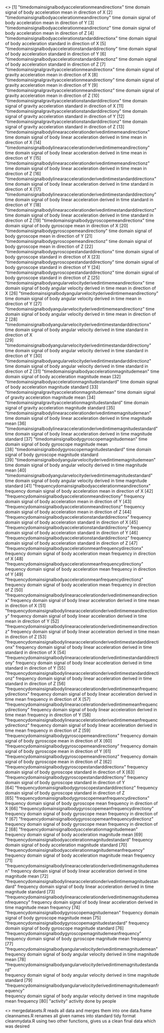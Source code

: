 <<List of all variables in cleaned_data>>
 [1] "timedomainsignalbodyaccelerationmeandirectionx"                                 time domain signal of body acceleration mean in direction of X
 [2] "timedomainsignalbodyaccelerationmeandirectiony"                                 time domain signal of body acceleration mean in direction of Y
 [3] "timedomainsignalbodyaccelerationmeandirectionz"                                 time domain signal of body acceleration mean in direction of Z
 [4] "timedomainsignalbodyaccelerationstandarddirectionx"                             time domain signal of body acceleration standard in direction of X
 [5] "timedomainsignalbodyaccelerationstandarddirectiony"                             time domain signal of body acceleration standard in direction of Y
 [6] "timedomainsignalbodyaccelerationstandarddirectionz"                             time domain signal of body acceleration standard in direction of Z
 [7] "timedomainsignalgravityaccelerationmeandirectionx"                              time domain signal of gravity acceleration mean in direction of X
 [8] "timedomainsignalgravityaccelerationmeandirectiony"                              time domain signal of gravity acceleration mean in direction of Y
 [9] "timedomainsignalgravityaccelerationmeandirectionz"                              time domain signal of gravity acceleration mean in direction of Z
[10] "timedomainsignalgravityaccelerationstandarddirectionx"                          time domain signal of gravity acceleration standard in direction of X
[11] "timedomainsignalgravityaccelerationstandarddirectiony"                          time domain signal of gravity acceleration standard in direction of Y
[12] "timedomainsignalgravityaccelerationstandarddirectionz"                          time domain signal of gravity acceleration standard in direction of Z
[13] "timedomainsignalbodylinearaccelerationderivedintimemeandirectionx"              time domain signal of body linear acceleration derived in time mean in direction of X
[14] "timedomainsignalbodylinearaccelerationderivedintimemeandirectiony"              time domain signal of body linear acceleration derived in time mean in direction of Y
[15] "timedomainsignalbodylinearaccelerationderivedintimemeandirectionz"              time domain signal of body linear acceleration derived in time mean in direction of Z
[16] "timedomainsignalbodylinearaccelerationderivedintimestandarddirectionx"          time domain signal of body linear acceleration derived in time standard in direction of X
[17] "timedomainsignalbodylinearaccelerationderivedintimestandarddirectiony"          time domain signal of body linear acceleration derived in time standard in direction of Y
[18] "timedomainsignalbodylinearaccelerationderivedintimestandarddirectionz"          time domain signal of body linear acceleration derived in time standard in direction of Z
[19] "timedomainsignalbodygyroscopemeandirectionx"                                   time domain signal of body gyroscope mean in direction of X 
[20] "timedomainsignalbodygyroscopemeandirectiony"                                   time domain signal of body gyroscope mean in direction of Y 
[21] "timedomainsignalbodygyroscopemeandirectionz"                                   time domain signal of body gyroscope mean in direction of Z 
[22] "timedomainsignalbodygyroscopestandarddirectionx"                               time domain signal of body gyroscope standard in direction of X
[23] "timedomainsignalbodygyroscopestandarddirectiony"                               time domain signal of body gyroscope standard in direction of Y
[24] "timedomainsignalbodygyroscopestandarddirectionz"                               time domain signal of body gyroscope standard in direction of Z
[25] "timedomainsignalbodyangularvelocityderivedintimemeandirectionx"                time domain signal of body angular velocity derived in time mean in direction of X 
[26] "timedomainsignalbodyangularvelocityderivedintimemeandirectiony"                time domain signal of body angular velocity derived in time mean in direction of Y 
[27] "timedomainsignalbodyangularvelocityderivedintimemeandirectionz"                time domain signal of body angular velocity derived in time mean in direction of Z 
[28] "timedomainsignalbodyangularvelocityderivedintimestandarddirectionx"            time domain signal of body angular velocity derived in time standard in direction of X  
[29] "timedomainsignalbodyangularvelocityderivedintimestandarddirectiony"            time domain signal of body angular velocity derived in time standard in direction of Y 
[30] "timedomainsignalbodyangularvelocityderivedintimestandarddirectionz"            time domain signal of body angular velocity derived in time standard in direction of Z 
[31] "timedomainsignalbodyaccelerationmagnitudemean"                                 time domain signal of body acceleration magnitude mean 
[32] "timedomainsignalbodyaccelerationmagnitudestandard"                             time domain signal of body acceleration magnitude standard 
[33] "timedomainsignalgravityaccelerationmagnitudemean"                              time domain signal of gravity acceleration magnitude mean 
[34] "timedomainsignalgravityaccelerationmagnitudestandard"                          time domain signal of gravity acceleration magnitude standard 
[35] "timedomainsignalbodylinearaccelerationderivedintimemagnitudemean"              time domain signal of body linear acceleration derived in time magnitude mean 
[36] "timedomainsignalbodylinearaccelerationderivedintimemagnitudestandard"          time domain signal of body linear acceleration derived in time magnitude standard 
[37] "timedomainsignalbodygyroscopemagnitudemean"                                    time domain signal of body gyroscope magnitude mean      
[38] "timedomainsignalbodygyroscopemagnitudestandard"                                time domain signal of body gyroscope magnitude standard      
[39] "timedomainsignalbodyangularvelocityderivedintimemagnitudemean"                 time domain signal of body angular velocity derived in time magnitude mean 
[40] "timedomainsignalbodyangularvelocityderivedintimemagnitudestandard"             time domain signal of body angular velocity derived in time magnitude standard 
[41] "frequencydomainsignalbodyaccelerationmeandirectionx"                           frequency domain signal of body acceleration mean in direction of X
[42] "frequencydomainsignalbodyaccelerationmeandirectiony"                           frequency domain signal of body acceleration mean in direction of Y
[43] "frequencydomainsignalbodyaccelerationmeandirectionz"                           frequency domain signal of body acceleration mean in direction of Z
[44] "frequencydomainsignalbodyaccelerationstandarddirectionx"                       frequency domain signal of body acceleration standard in direction of X
[45] "frequencydomainsignalbodyaccelerationstandarddirectiony"                       frequency domain signal of body acceleration standard in direction of Y 
[46] "frequencydomainsignalbodyaccelerationstandarddirectionz"                       frequency domain signal of body acceleration standard in direction of Z 
[47] "frequencydomainsignalbodyaccelerationmeanfrequencydirectionx"                  frequency domain signal of body acceleration mean frequency in direction of X 
[48] "frequencydomainsignalbodyaccelerationmeanfrequencydirectiony"                  frequency domain signal of body acceleration mean frequency in direction of Y 
[49] "frequencydomainsignalbodyaccelerationmeanfrequencydirectionz"                  frequency domain signal of body acceleration mean frequency in direction of Z 
[50] "frequencydomainsignalbodylinearaccelerationderivedintimemeandirectionx"        frequency domain signal of body linear acceleration derived in time mean in direction of X 
[51] "frequencydomainsignalbodylinearaccelerationderivedintimemeandirectiony"        frequency domain signal of body linear acceleration derived in time mean in direction of Y 
[52] "frequencydomainsignalbodylinearaccelerationderivedintimemeandirectionz"        frequency domain signal of body linear acceleration derived in time mean in direction of Z 
[53] "frequencydomainsignalbodylinearaccelerationderivedintimestandarddirectionx"    frequency domain signal of body linear acceleration derived in time standard in direction of X 
[54] "frequencydomainsignalbodylinearaccelerationderivedintimestandarddirectiony"    frequency domain signal of body linear acceleration derived in time standard in direction of Y 
[55] "frequencydomainsignalbodylinearaccelerationderivedintimestandarddirectionz"    frequency domain signal of body linear acceleration derived in time standard in direction of Z 
[56] "frequencydomainsignalbodylinearaccelerationderivedintimemeanfrequencydirectionx"
         frequency domain signal of body linear acceleration derived in time mean frequency in direction of X
[57] "frequencydomainsignalbodylinearaccelerationderivedintimemeanfrequencydirectiony"
         frequency domain signal of body linear acceleration derived in time mean frequency in direction of Y
[58] "frequencydomainsignalbodylinearaccelerationderivedintimemeanfrequencydirectionz"
         frequency domain signal of body linear acceleration derived in time mean frequency in direction of Z
[59] "frequencydomainsignalbodygyroscopemeandirectionx"
         frequency domain signal of body gyroscope mean in direction of X
[60] "frequencydomainsignalbodygyroscopemeandirectiony"                              frequency domain signal of body gyroscope mean in direction of Y
[61] "frequencydomainsignalbodygyroscopemeandirectionz"                              frequency domain signal of body gyroscope mean in direction of Z
[62] "frequencydomainsignalbodygyroscopestandarddirectionx"                          frequency domain signal of body gyroscope standard in direction of X
[63] "frequencydomainsignalbodygyroscopestandarddirectiony"                          frequency domain signal of body gyroscope standard in direction of Y      
[64] "frequencydomainsignalbodygyroscopestandarddirectionz"                          frequency domain signal of body gyroscope standard in direction of Z      
[65] "frequencydomainsignalbodygyroscopemeanfrequencydirectionx"                          frequency domain signal of body gyroscope mean frequency in direction of X 
[66] "frequencydomainsignalbodygyroscopemeanfrequencydirectiony"                          frequency domain signal of body gyroscope mean frequency in direction of Y 
[67] "frequencydomainsignalbodygyroscopemeanfrequencydirectionz"                          frequency domain signal of body gyroscope mean frequency in direction of Z 
[68] "frequencydomainsignalbodyaccelerationmagnitudemean"                                 frequency domain signal of body acceleration magnitude mean
[69] "frequencydomainsignalbodyaccelerationmagnitudestandard"                             frequency domain signal of body acceleration magnitude standard
[70] "frequencydomainsignalbodyaccelerationmagnitudemeanfrequency"                        frequency domain signal of body acceleration magnitude mean frequency
[71] "frequencydomainsignalbodylinearaccelerationderivedintimemagnitudemean"               frequency domain signal of body linear acceleration derived in time magnitude mean
[72] "frequencydomainsignalbodylinearaccelerationderivedintimemagnitudestandard"          frequency domain signal of body linear acceleration derived in time magnitude standard
[73] "frequencydomainsignalbodylinearaccelerationderivedintimemagnitudemeanfrequency" 
              frequency domain signal of body linear acceleration derived in time magnitude mean frequency
[74] "frequencydomainsignalbodygyroscopemagnitudemean"                                    frequency domain signal of body gyroscope magnitude mean
[75] "frequencydomainsignalbodygyroscopemagnitudestandard"                                frequency domain signal of body gyroscope magnitude standard 
[76] "frequencydomainsignalbodygyroscopemagnitudemeanfrequency"                           frequency domain signal of body gyroscope magnitude mean frequency
[77] "frequencydomainsignalbodyangularvelocityderivedintimemagnitudemean"                 frequency domain signal of body angular velocity derived in time magnitude mean
[78] "frequencydomainsignalbodyangularvelocityderivedintimemagnitudestandard"             
              frequency domain signal of body angular velocity derived in time magnitude standard
[79] "frequencydomainsignalbodyangularvelocityderivedintimemagnitudemeanfrequency"        
              frequency domain signal of body angular velocity derived in time magnitude mean frequency
[80] "activity"
              activity done by people
            
<<List of all functions>>
mergedatasets.R
reads all data and merges them into one data.frame
cleannames.R
renames all given names into standard tidy format
cleanmydata.R
using two other functions, gives us a clean final data which was desired